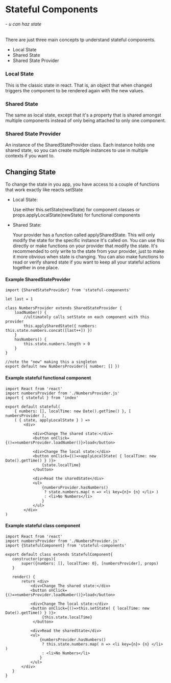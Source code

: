 # Stateful Components
###### \- u can haz state

There are just three main concepts tp understand stateful components.
 - Local State
 - Shared State
 - Shared State Provider


### Local State
This is the classic state in react. That is, an object that when changed triggers the component to be rendered again
with the new values.

### Shared State
The same as local state, except that it's a property that is shared amongst multiple components instead of only being
attached to only one component. 

### Shared State Provider
An instance of the SharedStateProvider class. Each instance holds one shared state, so you can create multiple instances to
use in multiple contexts if you want to.

## Changing State
To change the state in you app, you have access to a couple of functions that work exactly like reacts setState
- Local State: 

   Use either this.setState(newState) for component classes or props.applyLocalState(newState) for functional components
- Shared State:

    Your provider has a function called applySharedState. This will only modify the state for the specific instance
    it's called on. You can use this directly or make functions on your provider that modify the state. It's recommended
    to only write to the state from your provider, just to make it more obvious when state is changing. You can also
    make functions to read or verify shared state if you want to keep all your stateful actions together in one place.


#### Example SharedStateProvider
    
    import {SharedStateProvider} from 'stateful-components'
    
    let last = 1
    
    class NumbersProvider extends SharedStateProvider {
        loadNumber() {
            //ultimately calls setState on each component with this provider
            this.applySharedState({ numbers: this.state.numbers.concat([last++]) })
        }
        hasNumbers() {
            this.state.numbers.length > 0            
        }
    }
    
    //note the "new" making this a singleton
    export default new NumbersProvider({ number: [] })


#### Example stateful functional component

    import React from 'react'
    import numbersProvider from './NumbersProvider.js'
    import { stateful } from 'index'
    
    export default stateful(
        { numbers: [], localTime: new Date().getTime() }, [ numbersProvider ],
        ( { state, applyLocalState } ) =>
            <div>
    
                <div>Change The shared state:</div>
                <button onClick={()=>numbersProvider.loadNumber()}>load</button>
    
                <div>Change The local state:</div>
                <button onClick={()=>applyLocalState( { localTime: new Date().getTime() } )}> 
                    {state.localTime} 
                </button>
    
                <div>Read the sharedState</div>
                <ul>
                    {numbersProvider.hasNumbers()
                     ? state.numbers.map( n => <li key={n}> {n} </li> )
                     : <li>No Numbers</li>
                    }
                </ul>
            </div>
    )

#### Example stateful class component

    import React from 'react'
    import numbersProvider from './NumbersProvider.js'
    import {StatefulComponent} from 'stateful-components'
   
    export default class extends StatefulComponent{
       constructor(props){
           super({numbers: [], localTime: 0}, [numbersProvider], props)
       }
   
       render() {
           return <div>
               <div>Change The shared state:</div>
               <button onClick={()=>numbersProvider.loadNumber()}>load</button>
   
               <div>Change The local state:</div>
               <button onClick={()=>this.setState( { localTime: new Date().getTime() } )}>
                    {this.state.localTime} 
                </button>
   
               <div>Read the sharedState</div>
               <ul>
                   {numbersProvider.hasNumbers()
                    ? this.state.numbers.map( n => <li key={n}> {n} </li> )
                    : <li>No Numbers</li>
                   }
               </ul>
           </div>
       }
    }
